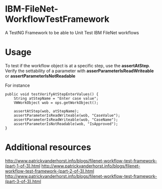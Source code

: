 # IBM-FileNet-WorkflowTestFramework
A TestNG Framework to be able to Unit Test IBM FileNet workflows

# Usage
To test if the workflow object is at a specific step, use the __assertAtStep__. Verify the settability of a parameter with __asserParameterIsReadWriteable__ or __assertParameterIsNotReadable__

For instance
```
public void testVerifyAtStepEnterValues() {
    String atStepName = "Enter case value";
    VWWorkObject wob = ops.getWorkObject();

    assertAtStep(wob, atStepName);
    assertParameterIsReadWriteable(wob, "CaseValue");
    assertParameterIsReadWriteable(wob, "CaseName");
    assertParameterIsNotReadable(wob, "IsApproved");
}
```

# Additional resources

http://www.patrickvanderhorst.info/blogs/filenet-workflow-test-framework-(part-1-of-3).html
http://www.patrickvanderhorst.info/blogs/filenet-workflow-test-framework-(part-2-of-3).html
http://www.patrickvanderhorst.info/blogs/filenet-workflow-test-framework-(part-3-of-3).html
